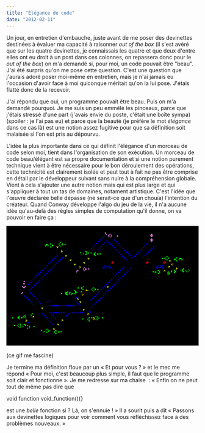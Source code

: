 ```yaml
---
title: "Élégance de code"
date: "2012-02-11"
---
```


Un jour, en entretien d'embauche, juste avant de me poser des devinettes destinées à évaluer ma capacité à raisonner _out of the box_ (il s'est avéré que sur les quatre devinettes, je connaissais les quatre et que deux d'entre elles ont eu droit à un post dans ces colonnes, on repassera donc pour le _out of the box_) on m'a demandé si, pour moi, un code pouvait être "beau". J'ai été surpris qu'on me pose cette question. C'est une question que j'aurais adoré poser moi-même en entretien, mais je n'ai jamais eu l'occasion d'avoir face à moi quiconque méritait qu'on la lui pose. J'étais flatté donc de la recevoir.

J'ai répondu que oui, un programme pouvait être beau. Puis on m'a demandé pourquoi. Je me suis un peu emmêlé les pinceaux, parce que j'étais stressé d'une part (j'avais envie du poste, c'était une boîte sympa)(spoiler : je l'ai pas eu) et parce que la beauté (je préfère le mot _élégance_ dans ce cas là) est une notion assez fugitive pour que sa définition soit malaisée si l'on est pris au dépourvu.

L'idée la plus importante dans ce qui définit l'élégance d'un morceau de code selon moi, tient dans l'organisation de son exécution. Un morceau de code beau/élégant est sa propre documentation et si une notion purement technique vient à être nécessaire pour le bon déroulement des opérations, cette technicité est clairement isolée et peut tout à fait ne pas être comprise en détail par le développeur suivant sans nuire à la compréhension globale. Vient à cela s'ajouter une autre notion mais qui est plus large et qui s'appliquer à tout un tas de domaines, notament artistique. C'est l'idée que l'œuvre déclarée belle dépasse (ne serait-ce que d'un chouïa) l'intention du créateur. Quand Conway développe l'algo du jeu de la vie, il n'a aucune idée qu'au-delà des règles simples de computation qu'il donne, on va pouvoir en faire ça :

![](images/Color_coded_racetrack_large_channel.gif "Game of Life")

(ce gif me fascine)

Je termine ma définition floue par un « Et pour vous ? » et le mec me répond « Pour moi, c'est beaucoup plus simple, il faut que le programme soit clair et fonctionne ». Je me redresse sur ma chaise  : « Enfin on ne peut tout de même pas dire que

void function void\_function(){}

est une _belle_ fonction si ? Là, on s'ennuie ! » Il a sourit puis a dit « Passons aux devinettes logiques pour voir comment vous réfléchissez face à des problèmes nouveaux. »
